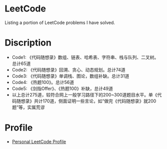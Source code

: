 # LeetCode
Listing a portion of LeetCode problems I have solved.
# Discription
* Code1: 《代码随想录》数组、链表、哈希表、字符串、栈与队列、二叉树。总计65道
* Code2: 《代码随想录》回溯、贪心、动态规划。总计74道
* Code3: 《代码随想录》单调栈、图论，数组补缺。总计31道
* Code4: 《热题100》。总计56道
* Code5: 《剑指Offer》、《热题100》补缺，总计49道
* 以上总计275道，较符合网上一般学习路径下的200~300道题目水平。单《代码随想录》共计170道，侧面证明一些言论，如“做完《代码随想录》就200题”等，实属荒谬
# Profile
* [Personal LeetCode Profile](https://leetcode.cn/u/buhunle/)
